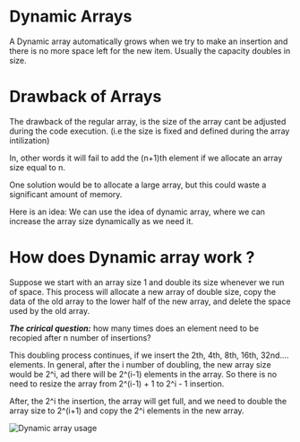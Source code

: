 # Dynamic Arrays 

A Dynamic array automatically grows when we try to make an insertion and there is no more space left for the new item. 
Usually the capacity doubles in size.

# Drawback of Arrays
The drawback of the regular array, is the size of the array cant be adjusted during the code execution. (i.e the size is fixed and defined during the array intilization)

In, other words it will fail to add the (n+1)th element if we allocate an array size equal to n. 

One solution would be to allocate a large array, but this could waste a significant amount of memory.

Here is an idea: We can use the idea of dynamic array, where we can increase the array size dynamically as we need it. 

# How does Dynamic array work ?
Suppose we start with an array size 1 and double its size whenever we run of space. This process will allocate a new array of double size, copy the data of the old array to the lower half of the new array, and delete the space used by the old array. 

***The crirical question:*** how many times does an element need to be recopied after n number of insertions? 

This doubling process continues, if we insert the 2th, 4th, 8th, 16th, 32nd.... elements. In general, after the i number of doubling, the new array size would be 2^i, ad there will be 2^(i-1) elements in the array. So there is no need to resize the array from 2^(i-1) + 1 to 2^i - 1 insertion. 

After, the 2^i the insertion, the array will get full, and we need to double the array size to 2^(i+1) and copy the 2^i elements  in the new array. 

![Dynamic array usage](https://cdn-images-1.medium.com/max/960/1*9s7_mGUIzA_JcOOw-zQh9Q.png)
